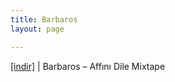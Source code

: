 ```yaml
---
title: Barbaros
layout: page

---
```

<a href="https://cloud.mail.ru/public/6ea2ecf63fb5/Barbaros%20-%20Affini%20Dile%20Mixtape" target="_blank">[indir]</a>   |   Barbaros &#8211; Affını Dile Mixtape